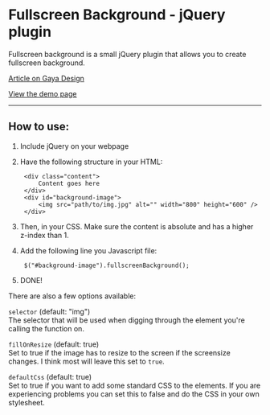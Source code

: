 # Fullscreen Background - jQuery plugin


Fullscreen background is a small jQuery plugin that allows you to create fullscreen background.

[Article on Gaya Design](http://www.gayadesign.com/diy/jquery-plugin-fullscreen-background/)

[View the demo page](http://gayadesign.com/scripts/fullscreenbackground/)

---

## How to use:

1. Include jQuery on your webpage

2. Have the following structure in your HTML:

		<div class="content">
			Content goes here
		</div>
		<div id="background-image">
			<img src="path/to/img.jpg" alt="" width="800" height="600" />
		</div>

3. Then, in your CSS. Make sure the content is absolute and has a higher z-index than 1.

4. Add the following line you Javascript file:

		$("#background-image").fullscreenBackground();

5. DONE!

There are also a few options available:

`selector` (default: "img")<br />
The selector that will be used when digging through the element you're calling the function on.

`fillOnResize` (default: true)<br />
Set to true if the image has to resize to the screen if the screensize changes. I think most will leave this set to `true`.

`defaultCss` (default: true)<br />
Set to true if you want to add some standard CSS to the elements. If you are experiencing problems you can set this to false and do the CSS in your own stylesheet.
